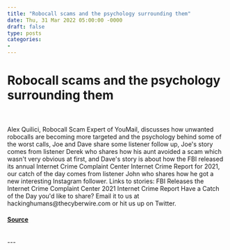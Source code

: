```yaml
---
title: "Robocall scams and the psychology surrounding them"
date: Thu, 31 Mar 2022 05:00:00 -0000
draft: false
type: posts
categories: 
- 
---
```

# Robocall scams and the psychology surrounding them

<br/>

<br/>
Alex Quilici, Robocall Scam Expert of YouMail, discusses how unwanted robocalls are becoming more targeted and the psychology behind some of the worst calls, Joe and Dave share some listener follow up, Joe's story comes from listener Derek who shares how his aunt avoided a scam which wasn't very obvious at first, and Dave's story is about how the FBI released its annual Internet Crime Complaint Center Internet Crime Report for 2021, our catch of the day comes from listener John who shares how he got a new interesting Instagram follower. Links to stories: FBI Releases the Internet Crime Complaint Center 2021 Internet Crime Report Have a Catch of the Day you'd like to share? Email it to us at hackinghumans@thecyberwire.com or hit us up on Twitter.

#### [Source](https://thecyberwire.com/podcasts/hacking-humans/190/notes)

<br/>
---
